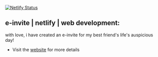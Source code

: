 [![Netlify Status](https://api.netlify.com/api/v1/badges/e945f101-f434-45e6-8c33-df855c6b2082/deploy-status)](https://app.netlify.com/sites/dsr-kokila/deploys)

## e-invite | netlify | web development:

with love, i have created an e-invite for my best friend's life's auspicious day!

- Visit the [website](https://dsr-kokila.netlify.app/) for more details

